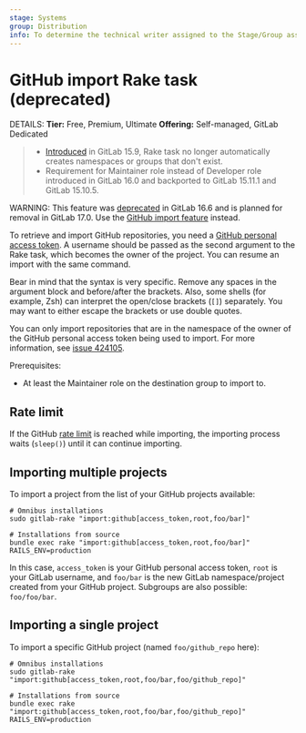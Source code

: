 ```yaml
---
stage: Systems
group: Distribution
info: To determine the technical writer assigned to the Stage/Group associated with this page, see https://handbook.gitlab.com/handbook/product/ux/technical-writing/#assignments
---
```


# GitHub import Rake task (deprecated)

DETAILS:
**Tier:** Free, Premium, Ultimate
**Offering:** Self-managed, GitLab Dedicated

> - [Introduced](https://gitlab.com/gitlab-org/gitlab/-/issues/390690) in GitLab 15.9, Rake task no longer automatically creates namespaces or groups that don't exist.
> - Requirement for Maintainer role instead of Developer role introduced in GitLab 16.0 and backported to GitLab 15.11.1 and GitLab 15.10.5.

WARNING:
This feature was [deprecated](https://gitlab.com/gitlab-org/gitlab/-/issues/428225) in GitLab 16.6 and is planned for
removal in GitLab 17.0. Use the [GitHub import feature](../../user/project/import/github.md) instead.

To retrieve and import GitHub repositories, you need a [GitHub personal access token](https://github.com/settings/tokens).
A username should be passed as the second argument to the Rake task,
which becomes the owner of the project. You can resume an import
with the same command.

Bear in mind that the syntax is very specific. Remove any spaces in the argument block and
before/after the brackets. Also, some shells (for example, Zsh) can interpret the open/close brackets
(`[]`) separately. You may want to either escape the brackets or use double quotes.

You can only import repositories that are in the namespace of the owner of the GitHub personal access token being used to import. For more information, see
[issue 424105](https://gitlab.com/gitlab-org/gitlab/-/issues/424105).

Prerequisites:

- At least the Maintainer role on the destination group to import to.

## Rate limit

If the GitHub [rate limit](https://docs.github.com/en/rest/rate-limit) is reached while
importing, the importing process waits (`sleep()`) until it can continue importing.

## Importing multiple projects

To import a project from the list of your GitHub projects available:

```shell
# Omnibus installations
sudo gitlab-rake "import:github[access_token,root,foo/bar]"

# Installations from source
bundle exec rake "import:github[access_token,root,foo/bar]" RAILS_ENV=production
```

In this case, `access_token` is your GitHub personal access token, `root`
is your GitLab username, and `foo/bar` is the new GitLab namespace/project
created from your GitHub project. Subgroups are also possible: `foo/foo/bar`.

## Importing a single project

To import a specific GitHub project (named `foo/github_repo` here):

```shell
# Omnibus installations
sudo gitlab-rake "import:github[access_token,root,foo/bar,foo/github_repo]"

# Installations from source
bundle exec rake "import:github[access_token,root,foo/bar,foo/github_repo]" RAILS_ENV=production
```
